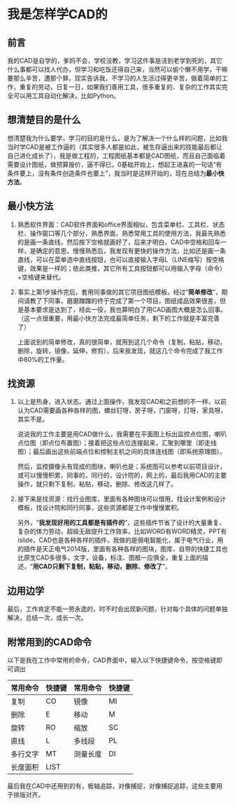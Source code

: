 # 我是怎样学CAD的

## 前言

我的CAD是自学的，爹妈不会，学校没教，学习这件事是活到老学到死的，其它什么事都可以找人代办，但学习和吃饭还得自己来，当然可以偷个懒不用学，干嘛要那么辛苦，遭那个罪，现实告诉我，不学习的人生活过得更辛苦，做着简单的工作，重复的劳动，日复一日，如果我们善用工具，很多重复的、复杂的工作其实完全可以用工具自动化解决，比如Python。

## 想清楚目的是什么

想清楚我为什么要学，学习的目的是什么，是为了解决一个什么样的问题，比如我当时学CAD是被工作逼的（其实很多人都是如此，被生存逼出来的技能最后都让自己进化成长了），我是做工程的，工程图纸基本都是CAD图纸，而且自己面临着需要设计图纸，做预算报价，逼不得已，0基础开始上，想起王进喜的一句话“有条件要上，没有条件创造条件也要上”，我当时是这样开始的，现在总结为**最小快方法**。

## 最小快方法

1. 熟悉软件界面：CAD软件界面和office界面相似，包含菜单栏、工具栏、状态栏、操作窗口等几个部分，熟悉界面，熟悉常用工具的使用方法，我最先熟悉的是画一条直线，然后按下空格就画好了，后来才明白，CAD中空格和回车一样，是确定的意思。慢慢熟悉后，我发现有更快的操作方法，比如还是画一条直线，可以在菜单选中直线按钮，也可以直接输入字母L（LINE缩写）按空格键，效果是一样的；依此类推，其它所有工具按钮都可以用输入字母（命令）+空格键来替代。

2. 事实上第1步操作完后，套用同事做的其它项目图纸模板，经过“**简单修改**”，期间请教了下同事，磨磨蹭蹭的终于完成了第一个项目，图纸成品效果很差，但是基本要求是达到了，经此一役，我也算明白了用CAD画图大概是怎么回事。（这一点很重要，用最小快方法完成最简单任务，剩下的工作就是丰富完善了）

   上面说到的简单修改，真的很简单，就用到这几个命令（复制，粘贴，移动，删除，旋转，镜像，延伸，修剪），后来我发现，就这几个命令完成了我工作中80%的工作量。

## 找资源

1. 以上是热身，进入状态。通过上面操作，我发现CAD和之前想的不一样，以前认为CAD需要画各种各样的图，螺丝钉呀，房子呀，门窗呀，灯呀，家具呀，其实不是。

   说说我的工作主要是用CAD做什么，我需要在平面图上标出监控点位图，喇叭点位图（即点位布置图）；接着把这些点位连接起来，汇聚到哪里（即走线图）；最后画出这些前端点位和控制主机之间的具体连线图（即系统原理图）。

   然后，监控摄像头有现成的图块，喇叭也是；系统图可以参考以前项目设计，或可以慢慢积累，同事的，同行的，设计院的，网上的，最后我用CAD的主要操作，就只剩下复制，粘贴，移动，删除、修改这几样了。

2. 接下来是找资源：找行业图库，里面有各种图块可以借用，找设计案例和设计模板，找设计院和同行同事，这些资源都是工作中慢慢累积。

   另外，“**我发现好用的工具都是有插件的**”，这些插件节省了设计的大量重复、复杂的体力劳动，超级无敌提升工作效率，比如WORD有WORD精灵，PPT有islide，CAD也是各种各样的插件，我做的是弱电智能化，属于电气行业，用的插件是天正电气2014版，里面有各种各样的图块，图库，自带的快捷工具也比原生CAD多很多，文字，设备，标注、图框一应俱全，重复上面的描述，“**用CAD只剩下复制，粘贴，移动，删除、修改了**”。

## 边用边学

最后，工作肯定不能一劳永逸的，时不时会出现新问题，针对每个具体的问题单独解决，总结一次，成长一次。

## 附常用到的CAD命令

以下是我在工作中常用的命令，CAD界面中，输入以下快捷键命令，按空格键即可调出

| 常用命令 | 快捷键 | 常用命令 | 快捷键 |
| -------- | ------ | -------- | ------ |
| 复制     | CO     | 镜像     | MI     |
| 删除     | E      | 移动     | M      |
| 旋转     | RO     | 缩放     | SC     |
| 直线     | L      | 多线段   | PL     |
| 多行文字 | MT     | 测量长度 | DI     |
| 长度面积 | LIST   |          |        |

最后我在CAD中还用到的有，极轴追踪，对像捕捉，对像捕捉追踪，这些主要用于排版对齐。

